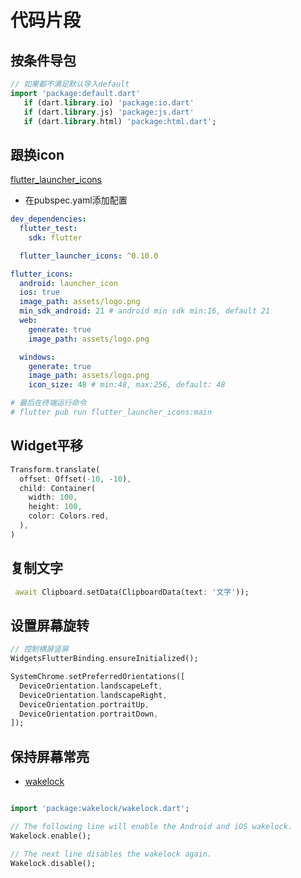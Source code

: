 # 代码片段

## 按条件导包

```dart
// 如果都不满足默认导入default
import 'package:default.dart'
   if (dart.library.io) 'package:io.dart'
   if (dart.library.js) 'package:js.dart'
   if (dart.library.html) 'package:html.dart';
```

## 跟换icon

[flutter_launcher_icons](https://pub.dev/packages/flutter_launcher_icons)

- 在pubspec.yaml添加配置

```yaml
dev_dependencies:
  flutter_test:
    sdk: flutter

  flutter_launcher_icons: ^0.10.0

flutter_icons:
  android: launcher_icon
  ios: true
  image_path: assets/logo.png
  min_sdk_android: 21 # android min sdk min:16, default 21
  web:
    generate: true
    image_path: assets/logo.png

  windows:
    generate: true
    image_path: assets/logo.png
    icon_size: 48 # min:48, max:256, default: 48

# 最后在终端运行命令
# flutter pub run flutter_launcher_icons:main
```

## Widget平移

```dart
Transform.translate(
  offset: Offset(-10, -10),
  child: Container(
    width: 100,
    height: 100,
    color: Colors.red,
  ),
)
```

## 复制文字

```dart
 await Clipboard.setData(ClipboardData(text: '文字'));
```

## 设置屏幕旋转

```dart
// 控制横屏竖屏
WidgetsFlutterBinding.ensureInitialized();

SystemChrome.setPreferredOrientations([
  DeviceOrientation.landscapeLeft,
  DeviceOrientation.landscapeRight,
  DeviceOrientation.portraitUp,
  DeviceOrientation.portraitDown,
]);
```

## 保持屏幕常亮

- [wakelock](https://pub.dev/packages/wakelock)

```dart

import 'package:wakelock/wakelock.dart';

// The following line will enable the Android and iOS wakelock.
Wakelock.enable();

// The next line disables the wakelock again.
Wakelock.disable();
```
